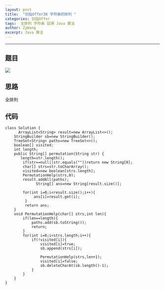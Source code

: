 ```yaml
---
layout: post
title:  "剑指Offer38 字符串的排列 "
categories: 剑指Offer
tags:  全排列 字符串 回溯 Java 算法
author: ZyWang
excerpt: Java 算法 
---
```


****
## 题目 ##

![](https://s1.ax1x.com/2020/08/30/dbn6YQ.jpg)

## 思路 ##

全排列

## 代码 ##
	
	class Solution {
	      ArrayList<String> result=new ArrayList<>();
	    StringBuilder sb=new StringBuilder();
	    TreeSet<String> paths=new TreeSet<>();
	    boolean[] visited;
	    int length;
	    public String[] permutation(String str) {
	       length=str.length();
	        if(str==null||str.equals(""))return new String[0];
	        char[] strs=str.toCharArray();
	        visited=new boolean[strs.length];
	        PermutationHelp(strs,0);
	        result.addAll(paths);
	              String[] ans=new String[result.size()];
	
	        for(int i=0;i<result.size();i++){
	             ans[i]=result.get(i);
	         }
	         return ans;
	    }
	    void PermutationHelp(char[] strs,int len){
	        if(len==length){
	            paths.add(sb.toString());
	            return;
	        }
	        for(int i=0;i<strs.length;i++){
	            if(!visited[i]){
	                visited[i]=true;
	                sb.append(strs[i]);
	                
	                PermutationHelp(strs,len+1);
	                visited[i]=false;
	                sb.deleteCharAt(sb.length()-1);
	            }
	        }
	    }
	}